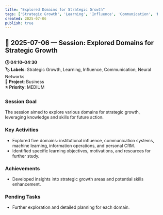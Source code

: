 ```yaml
---
title: "Explored Domains for Strategic Growth"
tags: ['Strategic Growth', 'Learning', 'Influence', 'Communication', 'Neural Networks']
created: 2025-07-06
publish: true
---
```


## 📅 2025-07-06 — Session: Explored Domains for Strategic Growth

**🕒 04:10–04:30**  
**🏷️ Labels**: Strategic Growth, Learning, Influence, Communication, Neural Networks  
**📂 Project**: Business  
**⭐ Priority**: MEDIUM  


### Session Goal
The session aimed to explore various domains for strategic growth, leveraging knowledge and skills for future action.

### Key Activities
- Explored five domains: institutional influence, communication systems, machine learning, information operations, and personal CRM.
- Identified specific learning objectives, motivations, and resources for further study.

### Achievements
- Developed insights into strategic growth areas and potential skills enhancement.

### Pending Tasks
- Further exploration and detailed planning for each domain.
